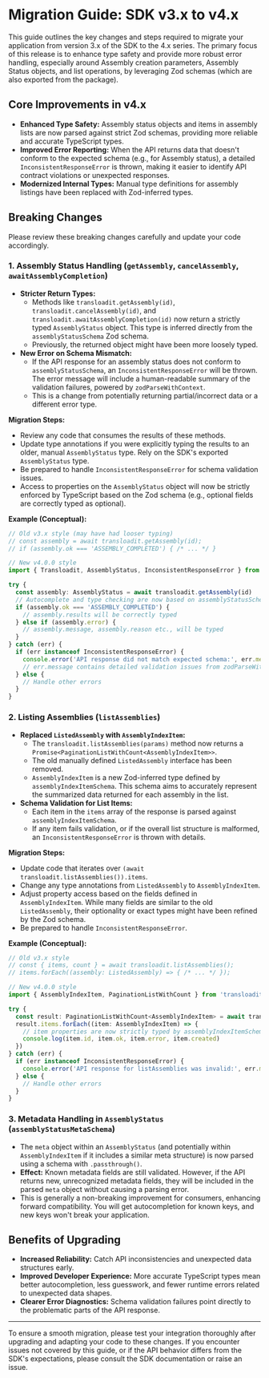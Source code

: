 # Migration Guide: SDK v3.x to v4.x

This guide outlines the key changes and steps required to migrate your application from version 3.x of the SDK to the 4.x series. The primary focus of this release is to enhance type safety and provide more robust error handling, especially around Assembly creation parameters, Assembly Status objects, and list operations, by leveraging Zod schemas (which are also exported from the package).

## Core Improvements in v4.x

- **Enhanced Type Safety:** Assembly status objects and items in assembly lists are now parsed against strict Zod schemas, providing more reliable and accurate TypeScript types.
- **Improved Error Reporting:** When the API returns data that doesn't conform to the expected schema (e.g., for Assembly status), a detailed `InconsistentResponseError` is thrown, making it easier to identify API contract violations or unexpected responses.
- **Modernized Internal Types:** Manual type definitions for assembly listings have been replaced with Zod-inferred types.

## Breaking Changes

Please review these breaking changes carefully and update your code accordingly.

### 1. Assembly Status Handling (`getAssembly`, `cancelAssembly`, `awaitAssemblyCompletion`)

- **Stricter Return Types:**
  - Methods like `transloadit.getAssembly(id)`, `transloadit.cancelAssembly(id)`, and `transloadit.awaitAssemblyCompletion(id)` now return a strictly typed `AssemblyStatus` object. This type is inferred directly from the `assemblyStatusSchema` Zod schema.
  - Previously, the returned object might have been more loosely typed.
- **New Error on Schema Mismatch:**
  - If the API response for an assembly status does not conform to `assemblyStatusSchema`, an `InconsistentResponseError` will be thrown. The error message will include a human-readable summary of the validation failures, powered by `zodParseWithContext`.
  - This is a change from potentially returning partial/incorrect data or a different error type.

**Migration Steps:**

- Review any code that consumes the results of these methods.
- Update type annotations if you were explicitly typing the results to an older, manual `AssemblyStatus` type. Rely on the SDK's exported `AssemblyStatus` type.
- Be prepared to handle `InconsistentResponseError` for schema validation issues.
- Access to properties on the `AssemblyStatus` object will now be strictly enforced by TypeScript based on the Zod schema (e.g., optional fields are correctly typed as optional).

**Example (Conceptual):**

```typescript
// Old v3.x style (may have had looser typing)
// const assembly = await transloadit.getAssembly(id);
// if (assembly.ok === 'ASSEMBLY_COMPLETED') { /* ... */ }

// New v4.0.0 style
import { Transloadit, AssemblyStatus, InconsistentResponseError } from 'transloadit' // Adjust import path

try {
  const assembly: AssemblyStatus = await transloadit.getAssembly(id)
  // Autocomplete and type checking are now based on assemblyStatusSchema
  if (assembly.ok === 'ASSEMBLY_COMPLETED') {
    // assembly.results will be correctly typed
  } else if (assembly.error) {
    // assembly.message, assembly.reason etc., will be typed
  }
} catch (err) {
  if (err instanceof InconsistentResponseError) {
    console.error('API response did not match expected schema:', err.message)
    // err.message contains detailed validation issues from zodParseWithContext
  } else {
    // Handle other errors
  }
}
```

### 2. Listing Assemblies (`listAssemblies`)

- **Replaced `ListedAssembly` with `AssemblyIndexItem`:**
  - The `transloadit.listAssemblies(params)` method now returns a `Promise<PaginationListWithCount<AssemblyIndexItem>>`.
  - The old manually defined `ListedAssembly` interface has been removed.
  - `AssemblyIndexItem` is a new Zod-inferred type defined by `assemblyIndexItemSchema`. This schema aims to accurately represent the summarized data returned for each assembly in the list.
- **Schema Validation for List Items:**
  - Each item in the `items` array of the response is parsed against `assemblyIndexItemSchema`.
  - If any item fails validation, or if the overall list structure is malformed, an `InconsistentResponseError` is thrown with details.

**Migration Steps:**

- Update code that iterates over `(await transloadit.listAssemblies()).items`.
- Change any type annotations from `ListedAssembly` to `AssemblyIndexItem`.
- Adjust property access based on the fields defined in `AssemblyIndexItem`. While many fields are similar to the old `ListedAssembly`, their optionality or exact types might have been refined by the Zod schema.
- Be prepared to handle `InconsistentResponseError`.

**Example (Conceptual):**

```typescript
// Old v3.x style
// const { items, count } = await transloadit.listAssemblies();
// items.forEach((assembly: ListedAssembly) => { /* ... */ });

// New v4.0.0 style
import { AssemblyIndexItem, PaginationListWithCount } from 'transloadit' // Adjust import path

try {
  const result: PaginationListWithCount<AssemblyIndexItem> = await transloadit.listAssemblies()
  result.items.forEach((item: AssemblyIndexItem) => {
    // item properties are now strictly typed by assemblyIndexItemSchema
    console.log(item.id, item.ok, item.error, item.created)
  })
} catch (err) {
  if (err instanceof InconsistentResponseError) {
    console.error('API response for listAssemblies was invalid:', err.message)
  } else {
    // Handle other errors
  }
}
```

### 3. Metadata Handling in `AssemblyStatus` (`assemblyStatusMetaSchema`)

- The `meta` object within an `AssemblyStatus` (and potentially within `AssemblyIndexItem` if it includes a similar meta structure) is now parsed using a schema with `.passthrough()`.
- **Effect:** Known metadata fields are still validated. However, if the API returns new, unrecognized metadata fields, they will be included in the parsed `meta` object without causing a parsing error.
- This is generally a non-breaking improvement for consumers, enhancing forward compatibility. You will get autocompletion for known keys, and new keys won't break your application.

## Benefits of Upgrading

- **Increased Reliability:** Catch API inconsistencies and unexpected data structures early.
- **Improved Developer Experience:** More accurate TypeScript types mean better autocompletion, less guesswork, and fewer runtime errors related to unexpected data shapes.
- **Clearer Error Diagnostics:** Schema validation failures point directly to the problematic parts of the API response.

---

To ensure a smooth migration, please test your integration thoroughly after upgrading and adapting your code to these changes. If you encounter issues not covered by this guide, or if the API behavior differs from the SDK's expectations, please consult the SDK documentation or raise an issue.
